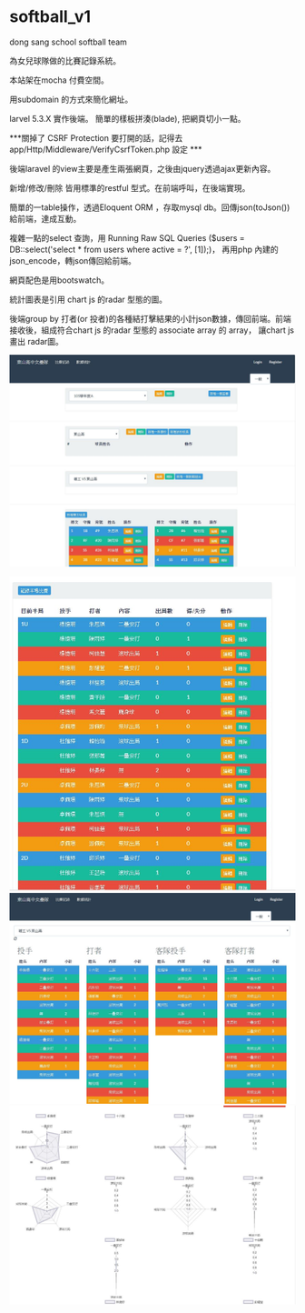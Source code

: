 # softball_v1
dong sang school softball team

為女兒球隊做的比賽記錄系統。

本站架在mocha 付費空間。

用subdomain 的方式來簡化網址。

larvel 5.3.X 實作後端。
簡單的樣板拼湊(blade), 把網頁切小一點。

***關掉了  CSRF Protection 
要打開的話，記得去 app/Http/Middleware/VerifyCsrfToken.php 設定 ***

後端laravel 的view主要是產生兩張網頁，之後由jquery透過ajax更新內容。

新增/修改/刪除 皆用標準的restful 型式。在前端呼叫，在後端實現。

簡單的一table操作，透過Eloquent ORM ，存取mysql db。回傳json(toJson())給前端，達成互動。

複雜一點的select 查詢，用 Running Raw SQL Queries ($users = DB::select('select * from users where active = ?', [1]);)，
再用php 內建的json_encode，轉json傳回給前端。 

網頁配色是用bootswatch。

統計圖表是引用 chart js 的radar 型態的圖。

後端group by 打者(or 投者)的各種結打擊結果的小計json數據，傳回前端。前端接收後，組成符合chart js 的radar 型態的 associate array 的 array，
讓chart js 畫出 radar圖。


![Image of Yaktocat](https://github.com/timloo0710/softball_v1/blob/master/sf1.jpg)

![Image of Yaktocat](https://github.com/timloo0710/softball_v1/blob/master/sf2.jpg)
![Image of Yaktocat](https://github.com/timloo0710/softball_v1/blob/master/sf3.jpg)
![Image of Yaktocat](https://github.com/timloo0710/softball_v1/blob/master/sf4.jpg)
